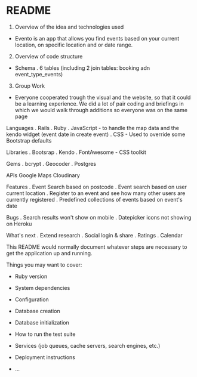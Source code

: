 # README
1. Overview of the idea and technologies used
  - Evento is an app that allows you find events based on your current location, on specific location and or date range.

2. Overview of code structure
  - Schema
    . 6 tables (including 2 join tables: booking adn event_type_events)

3. Group Work
  - Everyone cooperated trough the visual and the website, so that it could be a learning experience. We did a lot of pair coding and briefings in which we would walk through additions so everyone was on the same page

Languages
. Rails
. Ruby
. JavaScript - to handle the map data and the kendo widget (event date in create event)
. CSS - Used to override some Bootstrap defaults

Libraries
. Bootsrap
. Kendo
. FontAwesome - CSS toolkit

Gems
. bcrypt
. Geocoder
. Postgres

APIs
Google Maps
Cloudinary

Features
. Event Search based on postcode
. Event search based on user current location
. Register to an event and see how many other users are currently registered
. Predefined collections of events based on event's date

Bugs
. Search results won't show on mobile
. Datepicker icons not showing on Heroku

What's next
. Extend research
. Social login & share
. Ratings
. Calendar









This README would normally document whatever steps are necessary to get the
application up and running.

Things you may want to cover:

* Ruby version

* System dependencies

* Configuration

* Database creation

* Database initialization

* How to run the test suite

* Services (job queues, cache servers, search engines, etc.)

* Deployment instructions

* ...
